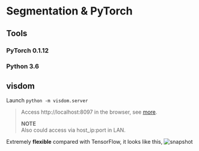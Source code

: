 # Segmentation & PyTorch

## **Tools**


### **PyTorch 0.1.12**


### **Python 3.6**


**visdom**
 ---
 Launch
`python -m visdom.server`
> Access http://localhost:8097 in the browser, see [more](https://github.com/facebookresearch/visdom).
>
> **NOTE** <br>
> Also could access via host_ip:port in LAN.

Extremely **flexible** compared with TensorFlow, it looks like this,
![snapshot](http://r.photo.store.qq.com/psb?/V10rff5c47qzzd/VyRyappjA3B3GfSdvxJu.bDtOdn0V9ekPWn.dGaC40E!/o/dB8BAAAAAAAA&bo=awWAAisHTwMRALs!&rf=viewer_4)
